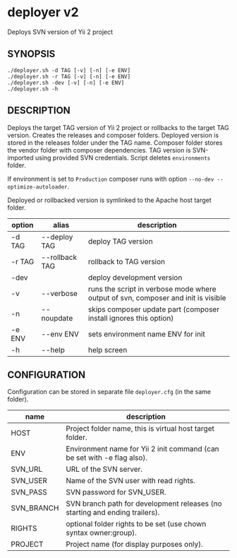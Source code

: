 # deployer v2

Deploys SVN version of Yii 2 project

## SYNOPSIS

    ./deployer.sh -d TAG [-v] [-n] [-e ENV]
    ./deployer.sh -r TAG [-v] [-n] [-e ENV]
    ./deployer.sh -dev [-v] [-n] [-e ENV]
    ./deployer.sh -h

## DESCRIPTION

Deploys the target TAG version of Yii 2 project or rollbacks to the target TAG version. 
Creates the releases and composer folders. Deployed version is stored in the releases
folder under the TAG name. Composer folder stores the vendor folder with composer
dependencies. TAG version is SVN-imported using provided SVN credentials.
Script deletes `environments` folder.

If environment is set to `Production` composer runs with option `--no-dev --optimize-autoloader`.

Deployed or rollbacked version is symlinked to the Apache host target folder.

| option | alias          | description
|--------|----------------|-----------------------------------------------------------------------------------
| -d TAG | --deploy TAG   | deploy TAG version
| -r TAG | --rollback TAG | rollback to TAG version
| -dev   |                | deploy development version
| -v     | --verbose      | runs the script in verbose mode where output of svn, composer and init is visible
| -n     | --noupdate     | skips composer update part (composer install ignores this option)
| -e ENV | --env ENV      | sets environment name ENV for init
| -h     | --help         | help screen

## CONFIGURATION

Configuration can be stored in separate file `deployer.cfg` (in the same folder).

| name       | description
|------------|----------------------------------------------------------------------------
| HOST       | Project folder name, this is virtual host target folder.
| ENV        | Environment name for Yii 2 init command (can be set with -e flag also).
| SVN_URL    | URL of the SVN server.
| SVN_USER   | Name of the SVN user with read rights.
| SVN_PASS   | SVN password for SVN_USER.
| SVN_BRANCH | SVN branch path for development releases (no starting and ending trailers).
| RIGHTS     | optional folder rights to be set (use chown syntax owner:group).
| PROJECT    | Project name (for display purposes only).

